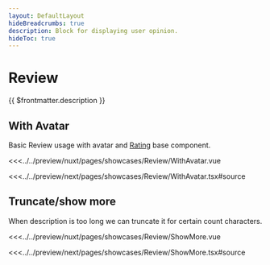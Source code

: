 ```yaml
---
layout: DefaultLayout
hideBreadcrumbs: true
description: Block for displaying user opinion.
hideToc: true
---
```

# Review

{{ $frontmatter.description }}

## With Avatar

Basic Review usage with avatar and [Rating](/vue/components/rating.html) base component.

<Showcase showcase-name="Review/WithAvatar" style="min-height:220px">

<!-- vue -->
<<<../../preview/nuxt/pages/showcases/Review/WithAvatar.vue
<!-- end vue -->
<!-- react -->
<<<../../preview/next/pages/showcases/Review/WithAvatar.tsx#source
<!-- end react -->

</Showcase>

## Truncate/show more

When description is too long we can truncate it for certain count characters.

<Showcase showcase-name="Review/ShowMore" style="min-height:360px">

<!-- vue -->
<<<../../preview/nuxt/pages/showcases/Review/ShowMore.vue
<!-- end vue -->
<!-- react -->
<<<../../preview/next/pages/showcases/Review/ShowMore.tsx#source
<!-- end react -->

</Showcase>
